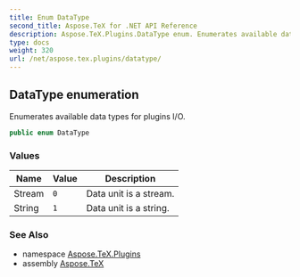 ```yaml
---
title: Enum DataType
second_title: Aspose.TeX for .NET API Reference
description: Aspose.TeX.Plugins.DataType enum. Enumerates available data types for plugins I/O
type: docs
weight: 320
url: /net/aspose.tex.plugins/datatype/
---
```

## DataType enumeration

Enumerates available data types for plugins I/O.

```csharp
public enum DataType
```

### Values

| Name | Value | Description |
| --- | --- | --- |
| Stream | `0` | Data unit is a stream. |
| String | `1` | Data unit is a string. |

### See Also

* namespace [Aspose.TeX.Plugins](../../aspose.tex.plugins/)
* assembly [Aspose.TeX](../../)



